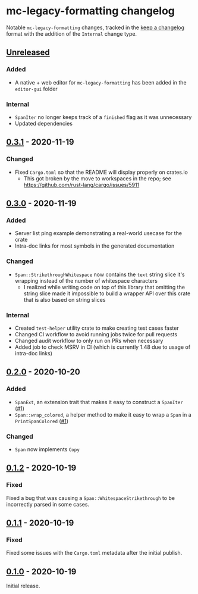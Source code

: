 # mc-legacy-formatting changelog

Notable `mc-legacy-formatting` changes, tracked in the [keep a changelog](https://keepachangelog.com/en/1.0.0/) format with the addition of the `Internal` change type.

## [Unreleased]

### Added

* A native + web editor for `mc-legacy-formatting` has been added in the `editor-gui` folder

### Internal

* `SpanIter` no longer keeps track of a `finished` flag as it was unnecessary
* Updated dependencies

## [0.3.1] - 2020-11-19

### Changed

* Fixed `Cargo.toml` so that the README will display properly on crates.io
  * This got broken by the move to workspaces in the repo; see https://github.com/rust-lang/cargo/issues/5911

## [0.3.0] - 2020-11-19

### Added

* Server list ping example demonstrating a real-world usecase for the crate
* Intra-doc links for most symbols in the generated documentation

### Changed

* `Span::StrikethroughWhitespace` now contains the `text` string slice it's wrapping instead of the number of whitespace characters
  * I realized while writing code on top of this library that omitting the string slice made it impossible to build a wrapper API over this crate that is also based on string slices

### Internal

* Created `test-helper` utility crate to make creating test cases faster
* Changed CI workflow to avoid running jobs twice for pull requests
* Changed audit workflow to only run on PRs when necessary
* Added job to check MSRV in CI (which is currently 1.48 due to usage of intra-doc links)

## [0.2.0] - 2020-10-20

### Added

* `SpanExt`, an extension trait that makes it easy to construct a `SpanIter` ([#1](https://github.com/Cldfire/mc-legacy-formatting/pull/1))
* `Span::wrap_colored`, a helper method to make it easy to wrap a `Span` in a `PrintSpanColored` ([#1](https://github.com/Cldfire/mc-legacy-formatting/pull/1))

### Changed

* `Span` now implements `Copy`

## [0.1.2] - 2020-10-19

### Fixed

Fixed a bug that was causing a `Span::WhitespaceStrikethrough` to be incorrectly parsed in some cases.

## [0.1.1] - 2020-10-19

### Fixed

Fixed some issues with the `Cargo.toml` metadata after the initial publish.

## [0.1.0] - 2020-10-19

Initial release.

[Unreleased]: https://github.com/Cldfire/mc-legacy-formatting/compare/0.3.1...HEAD
[0.3.1]: https://github.com/Cldfire/mc-legacy-formatting/compare/0.3.0...0.3.1
[0.3.0]: https://github.com/Cldfire/mc-legacy-formatting/compare/0.2.0...0.3.0
[0.2.0]: https://github.com/Cldfire/mc-legacy-formatting/compare/0.1.2...0.2.0
[0.1.2]: https://github.com/Cldfire/mc-legacy-formatting/compare/0.1.1...0.1.2
[0.1.1]: https://github.com/Cldfire/mc-legacy-formatting/compare/0.1.0...0.1.1
[0.1.0]: https://github.com/Cldfire/mc-legacy-formatting/releases/tag/0.1.0
